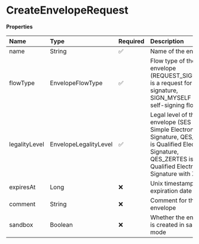 # CreateEnvelopeRequest

**Properties**

| Name          | Type                  | Required | Description                                                                                                                                                             |
| :------------ | :-------------------- | :------- | :---------------------------------------------------------------------------------------------------------------------------------------------------------------------- |
| name          | String                | ✅       | Name of the envelope                                                                                                                                                    |
| flowType      | EnvelopeFlowType      | ✅       | Flow type of the envelope (REQUEST_SIGNATURE is a request for signature, SIGN_MYSELF is a self-signing flow)                                                            |
| legalityLevel | EnvelopeLegalityLevel | ✅       | Legal level of the envelope (SES is Simple Electronic Signature, QES_EIDAS is Qualified Electronic Signature, QES_ZERTES is Qualified Electronic Signature with Zertes) |
| expiresAt     | Long                  | ❌       | Unix timestamp of the expiration date                                                                                                                                   |
| comment       | String                | ❌       | Comment for the envelope                                                                                                                                                |
| sandbox       | Boolean               | ❌       | Whether the envelope is created in sandbox mode                                                                                                                         |
